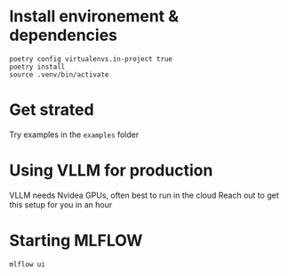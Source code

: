 
# Install environement & dependencies

```
poetry config virtualenvs.in-project true
poetry install
source .venv/bin/activate
```
# Get strated
Try examples in the `examples` folder


# Using VLLM for production
VLLM needs Nvidea GPUs, often best to run in the cloud
Reach out to get this setup for you in an hour

# Starting MLFLOW
`mlflow ui`
